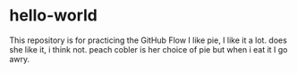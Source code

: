 # hello-world
This repository is for practicing the GitHub Flow
I like pie, I like it a lot.
does she like it, i think not.
peach cobler is her choice of pie
but when i eat it I go awry.

